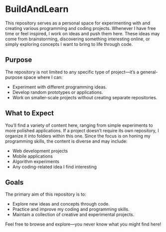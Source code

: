 # BuildAndLearn

This repository serves as a personal space for experimenting with and creating various programming and coding projects. Whenever I have free time or feel inspired, I work on ideas and push them here. These ideas may come from brainstorming, discovering something interesting online, or simply exploring concepts I want to bring to life through code.

## Purpose

The repository is not limited to any specific type of project—it’s a general-purpose space where I can:
- Experiment with different programming ideas.
- Develop random prototypes or applications.
- Work on smaller-scale projects without creating separate repositories.

## What to Expect

You’ll find a variety of content here, ranging from simple experiments to more polished applications. If a project doesn’t require its own repository, I organize it into folders within this one. Since the focus is on honing my programming skills, the content is diverse and may include:
- Web development projects
- Mobile applications
- Algorithm experiments
- Any coding-related idea I find interesting

## Goals

The primary aim of this repository is to:
- Explore new ideas and concepts through code.
- Practice and improve my coding and programming skills.
- Maintain a collection of creative and experimental projects.

Feel free to browse and explore—you never know what you might find here!
